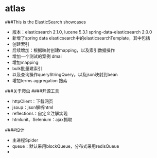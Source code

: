 atlas
====

###This is the ElasticSearch showcases<DEV>
 + 版本：elasticsearch 2.1.0, lucene 5.3.1 spring-data-elasticsearch 2.0.0
 + 新增了spring data elasticsearch中的elasticsearchTemplate，其中包括
  + 创建索引
  + 后续增加：根据映射创建mapping，以及索引数据操作
 + 增加一个测试的案例 dmai
  + 增加mapping
  + bulk批量建索引
  + 以及查询操作queryStringQuery，以及json映射到bean
  + 增加terms aggregation 搜索
  
###关于爬虫
####开源工具
+ httpClient：下载网页
+ jsoup：json解析html
+ reflections：自定义注解实现
+ htmlunit、Selenium：ajax抓取

####设计
+ 主进程Spider
+ queue：默认采用blockQueue，分布式采用redisQueue
+ 











